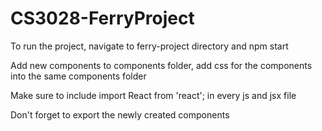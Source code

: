 # CS3028-FerryProject

To run the project, navigate to ferry-project directory and npm start

Add new components to components folder, add css for the components into the same components folder

Make sure to include import React from 'react'; in every js and jsx file

Don't forget to export the newly created components